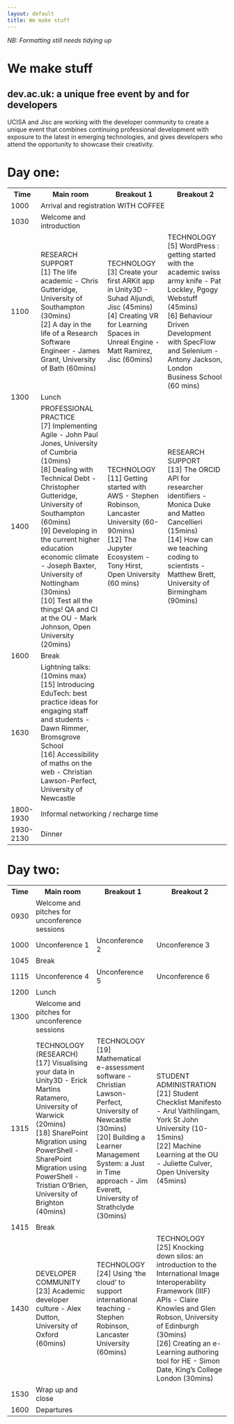 ```yaml
---
layout: default
title: We make stuff
---
```

_NB: Formatting still needs tidying up_

# We make stuff
## dev.ac.uk: a unique free event by and for developers

UCISA and Jisc are working with the developer community to create a unique event that combines continuing professional development with exposure to the latest in emerging technologies, and gives developers who attend the opportunity to showcase their creativity.
 
# Day one:

<table>
  <tr>
    <th>Time</th>
    <th>Main room</th>
    <th>Breakout 1</th>
    <th>Breakout 2</th>
  </tr>
  <tr>
    <td>1000</td>
    <td colspan="3">Arrival and registration WITH COFFEE</td>
  </tr>
  <tr>
    <td>1030</td>
    <td>Welcome and introduction</td>
    <td></td>
    <td></td>
  </tr>
  <tr><td>1100</td>
    <td>
      RESEARCH SUPPORT<br/>
      [1] The life academic - Chris Gutteridge, University of Southampton (30mins)<br/>
      [2] A day in the life of a Research Software Engineer - James Grant, University of Bath (60mins)<br/>
    </td>
    <td>
      TECHNOLOGY<br/>
      [3] Create your first ARKit app in Unity3D - Suhad Aljundi, Jisc (45mins)<br/>
      [4] Creating VR for Learning Spaces in Unreal Engine - Matt Ramirez, Jisc (60mins)<br/>
    </td>
    <td>
      TECHNOLOGY<br/>
      [5] WordPress : getting started with the academic swiss army knife - Pat Lockley, Pgogy Webstuff (45mins)<br/>
      [6] Behaviour Driven Development with SpecFlow and Selenium - Antony Jackson, London Business School (60 mins)<br/>
    </td>
  </tr>
  <tr><td>1300</td><td colspan="3">Lunch</td>
  </tr>
  <tr><td>1400</td>
    <td>
      PROFESSIONAL PRACTICE<br/>
      [7] Implementing Agile - John Paul Jones, University of Cumbria (10mins)<br/>
      [8] Dealing with Technical Debt - Christopher Gutteridge, University of Southampton (60mins)<br/>
      [9] Developing in the current higher education economic climate - Joseph Baxter, University of Nottingham (30mins)<br/>
      [10] Test all the things! QA and CI at the OU - Mark Johnson, Open University (20mins)<br/>
    <td>
      TECHNOLOGY<br/>
      [11] Getting started with AWS - Stephen Robinson, Lancaster University (60-90mins)<br/>
      [12] The Jupyter Ecosystem - Tony Hirst, Open University (60 mins)<br/>
    </td>
    <td>
      RESEARCH SUPPORT<br/>
      [13] The ORCID API for researcher identifiers - Monica Duke and Matteo Cancellieri (15mins)<br/>
      [14] How can we teaching coding to scientists - Matthew Brett, University of Birmingham (90mins)<br/>
    </td>
  </tr>
  <tr><td>1600</td><td colspan="3">Break</td>
  </tr>
  <tr><td>1630</td>
    <td>
    Lightning talks: (10mins max)<br/>
    [15] Introducing EduTech: best practice ideas for engaging staff and students - Dawn Rimmer, Bromsgrove School<br/>
    [16] Accessibility of maths on the web - Christian Lawson-Perfect, University of Newcastle<br/>
    </td>
    <td>
    </td>
    <td>
    </td>
  </tr>
  <tr><td>1800-1930</td><td colspan="3">Informal networking / recharge time</td></tr>
  <tr><td>1930-2130</td><td colspan="3">Dinner</td></tr>
</table>

# Day two:

<table>
  <tr>
    <th>Time</th>
    <th>Main room</th>
    <th>Breakout 1</th>
    <th>Breakout 2</th>
  </tr>
  <tr>
    <td>0930</td>
    <td>Welcome and pitches for unconference sessions</td>
    <td></td>
    <td></td>
  </tr>
  <tr>
    <td>1000</td>
    <td>Unconference 1</td>
    <td>Unconference 2</td>
    <td>Unconference 3</td>
  </tr>
  <tr><td>1045</td><td colspan="3">Break</td></tr>
  <tr>
    <td>1115</td>
    <td>Unconference 4</td>
    <td>Unconference 5</td>
    <td>Unconference 6</td>
  </tr>
  <tr><td>1200</td><td colspan="3">Lunch</td></tr>
  <tr>
    <td>1300</td>
    <td>Welcome and pitches for unconference sessions</td>
    <td></td>
    <td></td>
  </tr>
  <tr>
    <td>1315</td>
    <td>
      TECHNOLOGY (RESEARCH)<br/>
      [17] Visualising your data in Unity3D - Erick Martins Ratamero, University of Warwick (20mins)<br/>
      [18] SharePoint Migration using PowerShell - SharePoint Migration using PowerShell - Tristian O’Brien, University of Brighton (40mins)<br/>
    </td>
    <td>
      TECHNOLOGY<br/>
      [19] Mathematical e-assessment software - Christian Lawson-Perfect, University of Newcastle (30mins)<br/>
      [20] Building a Learner Management System: a Just in Time approach - Jim Everett, University of Strathclyde (30mins)<br/>
    </td>
    <td>
      STUDENT ADMINISTRATION<br/>
      [21] Student Checklist Manifesto - Arul Vaithilingam, York St John University (10-15mins)<br/>
      [22] Machine Learning at the OU -  Juliette Culver, Open University (45mins)<br/>
    </td>
  </tr>
  <tr><td>1415</td><td colspan="3">Break</td></tr>
  <tr>
    <td>1430</td>
    <td>
      DEVELOPER COMMUNITY<br/>
      [23] Academic developer culture - Alex Dutton, University of Oxford (60mins)<br/>
    </td>
    <td>
      TECHNOLOGY<br/>
      [24] Using ‘the cloud’ to support international teaching - Stephen Robinson, Lancaster University (60mins)<br/>
    </td>
    <td>
      TECHNOLOGY<br/>
      [25] Knocking down silos: an introduction to the International Image Interoperability Framework (IIIF) APIs - Claire Knowles and Glen Robson, University of Edinburgh (30mins)<br/>
      [26] Creating an e-Learning authoring tool for HE - Simon Date, King’s College London (30mins)<br/>
    </td>
  </tr>
  <tr><td>1530</td><td>Wrap up and close</td><td></td><td></td></tr>
  <tr><td>1600</td><td colspan="3">Departures</td></tr>
</table>

